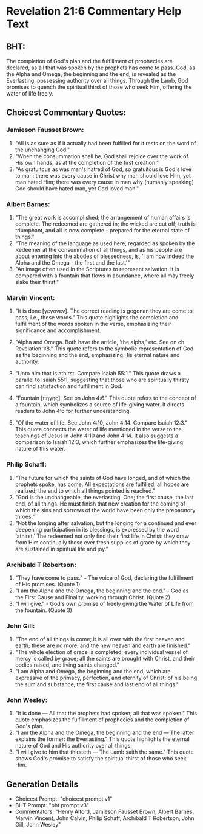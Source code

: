 # Revelation 21:6 Commentary Help Text

## BHT:
The completion of God's plan and the fulfillment of prophecies are declared, as all that was spoken by the prophets has come to pass. God, as the Alpha and Omega, the beginning and the end, is revealed as the Everlasting, possessing authority over all things. Through the Lamb, God promises to quench the spiritual thirst of those who seek Him, offering the water of life freely.

## Choicest Commentary Quotes:
### Jamieson Fausset Brown:
1. "All is as sure as if it actually had been fulfilled for it rests on the word of the unchanging God."
2. "When the consummation shall be, God shall rejoice over the work of His own hands, as at the completion of the first creation."
3. "As gratuitous as was man's hatred of God, so gratuitous is God's love to man: there was every cause in Christ why man should love Him, yet man hated Him; there was every cause in man why (humanly speaking) God should have hated man, yet God loved man."

### Albert Barnes:
1. "The great work is accomplished; the arrangement of human affairs is complete. The redeemed are gathered in; the wicked are cut off; truth is triumphant, and all is now complete - prepared for the eternal state of things."
2. "The meaning of the language as used here, regarded as spoken by the Redeemer at the consummation of all things, and as his people are about entering into the abodes of blessedness, is, 'I am now indeed the Alpha and the Omega - the first and the last.'"
3. "An image often used in the Scriptures to represent salvation. It is compared with a fountain that flows in abundance, where all may freely slake their thirst."

### Marvin Vincent:
1. "It is done [γεγονεν]. The correct reading is gegonan they are come to pass; i.e., these words." This quote highlights the completion and fulfillment of the words spoken in the verse, emphasizing their significance and accomplishment.

2. "Alpha and Omega. Both have the article, 'the alpha,' etc. See on ch. Revelation 1:8." This quote refers to the symbolic representation of God as the beginning and the end, emphasizing His eternal nature and authority.

3. "Unto him that is athirst. Compare Isaiah 55:1." This quote draws a parallel to Isaiah 55:1, suggesting that those who are spiritually thirsty can find satisfaction and fulfillment in God.

4. "Fountain [πηγης]. See on John 4:6." This quote refers to the concept of a fountain, which symbolizes a source of life-giving water. It directs readers to John 4:6 for further understanding.

5. "Of the water of life. See John 4:10, John 4:14. Compare Isaiah 12:3." This quote connects the water of life mentioned in the verse to the teachings of Jesus in John 4:10 and John 4:14. It also suggests a comparison to Isaiah 12:3, which further emphasizes the life-giving nature of this water.

### Philip Schaff:
1. "The future for which the saints of God have longed, and of which the prophets spoke, has come. All expectations are fulfilled; all hopes are realized; the end to which all things pointed is reached."
2. "God is the unchangeable, the everlasting, One; the first cause, the last end, of all things. He must finish that new creation for the coming of which the sins and sorrows of the world have been only the preparatory throes."
3. "Not the longing after salvation, but the longing for a continued and ever deepening participation in its blessings, is expressed by the word ‘athirst.’ The redeemed not only find their first life in Christ: they draw from Him continually those ever fresh supplies of grace by which they are sustained in spiritual life and joy."

### Archibald T Robertson:
1. "They have come to pass." - The voice of God, declaring the fulfillment of His promises. (Quote 1)
2. "I am the Alpha and the Omega, the beginning and the end." - God as the First Cause and Finality, working through Christ. (Quote 2)
3. "I will give." - God's own promise of freely giving the Water of Life from the fountain. (Quote 3)

### John Gill:
1. "The end of all things is come; it is all over with the first heaven and earth; these are no more, and the new heaven and earth are finished." 
2. "The whole election of grace is completed; every individual vessel of mercy is called by grace; all the saints are brought with Christ, and their bodies raised, and living saints changed."
3. "I am Alpha and Omega, the beginning and the end; which are expressive of the primacy, perfection, and eternity of Christ; of his being the sum and substance, the first cause and last end of all things."

### John Wesley:
1. "It is done — All that the prophets had spoken; all that was spoken." This quote emphasizes the fulfillment of prophecies and the completion of God's plan.
2. "I am the Alpha and the Omega, the beginning and the end — The latter explains the former: the Everlasting." This quote highlights the eternal nature of God and His authority over all things.
3. "I will give to him that thirsteth — The Lamb saith the same." This quote shows God's promise to satisfy the spiritual thirst of those who seek Him.


## Generation Details
- Choicest Prompt: "choicest prompt v1"
- BHT Prompt: "bht prompt v3"
- Commentators: "Henry Alford, Jamieson Fausset Brown, Albert Barnes, Marvin Vincent, John Calvin, Philip Schaff, Archibald T Robertson, John Gill, John Wesley"
